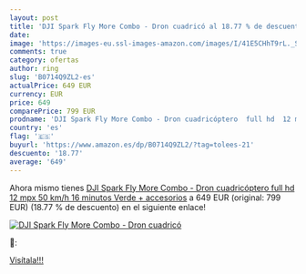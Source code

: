 ```yaml
---
layout: post
title: 'DJI Spark Fly More Combo - Dron cuadricó al 18.77 % de descuento'
date: 
image: 'https://images-eu.ssl-images-amazon.com/images/I/41E5CHhT9rL._SL200_.jpg'
comments: true
category: ofertas
author: ring
slug: 'B0714Q9ZL2-es'
actualPrice: 649 EUR
currency: EUR
price: 649
comparePrice: 799 EUR
prodname: 'DJI Spark Fly More Combo - Dron cuadricóptero  full hd  12 mpx  50 km/h  16 minutos   Verde + accesorios'
country: 'es'
flag: '🇪🇸'
buyurl: 'https://www.amazon.es/dp/B0714Q9ZL2/?tag=tolees-21'
descuento: '18.77'
average: '649'
---
```


Ahora mismo tienes [DJI Spark Fly More Combo - Dron cuadricóptero  full hd  12 mpx  50 km/h  16 minutos   Verde + accesorios](https://www.amazon.es/dp/B0714Q9ZL2/?tag=tolees-21) a 649 EUR (original: 799 EUR) (18.77 %  de descuento) en el siguiente enlace!

[![DJI Spark Fly More Combo - Dron cuadricó](https://images-eu.ssl-images-amazon.com/images/I/41E5CHhT9rL._SL200_.jpg)](https://www.amazon.es/dp/B0714Q9ZL2/?tag=tolees-21)

🔎:


[Visítala!!!](https://www.amazon.es/dp/B0714Q9ZL2/?tag=tolees-21)
